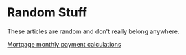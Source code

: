 # Random Stuff

These articles are random and don't really belong anywhere.

[Mortgage monthly payment calculations](/random/mortgage.md)

